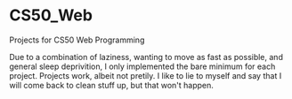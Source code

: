 # CS50_Web
Projects for CS50 Web Programming 

Due to a combination of laziness, wanting to move as fast as possible, and general sleep deprivition, I only implemented the bare minimum for each project. Projects work, albeit not pretily. 
I like to lie to myself and say that I will come back to clean stuff up, but that won't happen. 
